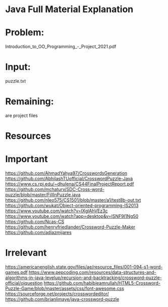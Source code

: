 # Java Full Material Explanation

# Problem:
Introduction_to_OO_Programming_-_Project_2021.pdf
# Input:
puzzle.txt

# Remaining:
are project files

# Resources
# Important
https://github.com/AhmadYahya97/CrosswordsGeneration
https://github.com/AbhilashTUofficial/CrosswordPuzzle-Java
https://www.cs.rpi.edu/~dhulena/CS44FinalProjectReport.pdf
https://github.com/mchaturv/SDC-Cross-word-puzzle/blob/master/FillInPuzzle.java
https://github.com/nleo575/CS1501/blob/master/a1/test8b-out.txt
https://github.com/wukat/Object-oriented-programming-IS2013
https://www.youtube.com/watch?v=IXglAhVEz3c
https://www.youtube.com/watch?app=desktop&v=lSNF9I1Ng50
https://github.com/Ncas-CS
https://github.com/henryfriedlander/Crossword-Puzzle-Maker
https://github.com/adiazmijares
# Irrelevant
https://americanenglish.state.gov/files/ae/resource_files/001-094-s1-word-games.pdf
https://www.pepcoding.com/resources/data-structures-and-algorithms-in-java-levelup/recursion-and-backtracking/crossword-puzzle-official/ojquestion
https://github.com/habibieamrullah/HTML5-Crossword-Puzzle-Game/blob/master/assets/css/font-awesome.css
https://sourceforge.net/projects/crosswordeditor/
https://github.com/brianlimaye/java-crossword-puzzle
